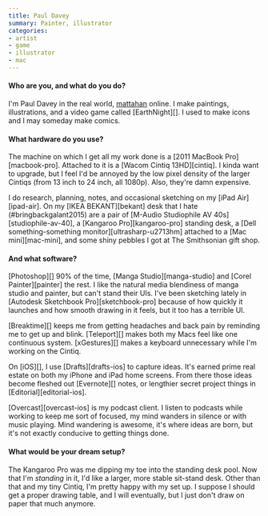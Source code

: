 ```yaml
---
title: Paul Davey
summary: Painter, illustrator
categories:
- artist
- game
- illustrator
- mac
---
```


#### Who are you, and what do you do?

I'm Paul Davey in the real world, [mattahan](http://www.mattahan.com/ "Paul's website.") online. I make paintings, illustrations, and a video game called [EarthNight][]. I used to make icons and I may someday make comics. 

#### What hardware do you use?

The machine on which I get all my work done is a [2011 MacBook Pro][macbook-pro]. Attached to it is a [Wacom Cintiq 13HD][cintiq]. I kinda want to upgrade, but I feel I'd be annoyed by the low pixel density of the larger Cintiqs (from 13 inch to 24 inch, all 1080p). Also, they're damn expensive.

I do research, planning, notes, and occasional sketching on my [iPad Air][ipad-air]. On my [IKEA BEKANT][bekant] desk that I hate (#bringbackgalant2015) are a pair of [M-Audio Studiophile AV 40s][studiophile-av-40], a [Kangaroo Pro][kangaroo-pro] standing desk, a [Dell something-something monitor][ultrasharp-u2713hm] attached to a [Mac mini][mac-mini], and some shiny pebbles I got at The Smithsonian gift shop. 

#### And what software?

[Photoshop][] 90% of the time, [Manga Studio][manga-studio] and [Corel Painter][painter] the rest. I like the natural media blendiness of manga studio and painter, but can't stand their UIs. I've been sketching lately in [Autodesk Sketchbook Pro][sketchbook-pro] because of how quickly it launches and how smooth drawing in it feels, but it too has a terrible UI. 

[Breaktime][] keeps me from getting headaches and back pain by reminding me to get up and blink. [Teleport][] makes both my Macs feel like one continuous system. [xGestures][] makes a keyboard unnecessary while I'm working on the Cintiq.

On [iOS][], I use [Drafts][drafts-ios] to capture ideas. It's earned prime real estate on both my iPhone and iPad home screens. From there those ideas become fleshed out [Evernote][] notes, or lengthier secret project things in [Editorial][editorial-ios]. 

[Overcast][overcast-ios] is my podcast client. I listen to podcasts while working to keep me sort of focused, my mind wanders in silence or with music playing. Mind wandering is awesome, it's where ideas are born, but it's not exactly conducive to getting things done. 

#### What would be your dream setup?

The Kangaroo Pro was me dipping my toe into the standing desk pool. Now that I'm *standing* in it, I'd like a larger, more stable sit-stand desk. Other than that and my tiny Cintiq, I'm pretty happy with my set up. I suppose I should get a proper drawing table, and I will eventually, but I just don't draw on paper that much anymore.